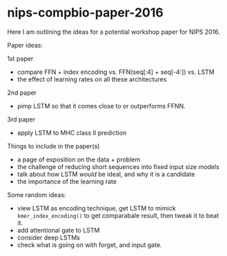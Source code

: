 # nips-compbio-paper-2016

Here I am outlining the ideas for a potential workshop paper for NIPS 2016. 

Paper ideas:

1st paper
* compare FFN + index encoding vs. FFN(seq[:4] + seq[-4:]) vs. LSTM
* the effect of learning rates on all these architectures

2nd paper
* pimp LSTM so that it comes close to or outperforms FFNN.

3rd paper
* apply LSTM to MHC class II prediction


Things to include in the paper(s)
* a page of exposition on the data + problem
* the challenge of reducing short sequences into fixed input size models
* talk about how LSTM _would_ be ideal, and why it is a candidate
* the importance of the learning rate

Some random ideas:
* view LSTM as encoding technique, get LSTM to mimick `kmer_index_encoding()` to get comparabale result, then tweak it to beat it. 
* add attentional gate to LSTM
* consider deep LSTMs
* check what is going on with forget, and input gate.
